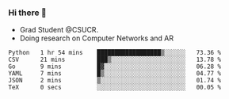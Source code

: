 ### Hi there 👋
- Grad Student @CSUCR. 
- Doing research on Computer Networks and AR
<!--START_SECTION:waka-->

```text
Python   1 hr 54 mins    ██████████████████▒░░░░░░   73.36 %
CSV      21 mins         ███▒░░░░░░░░░░░░░░░░░░░░░   13.78 %
Go       9 mins          █▓░░░░░░░░░░░░░░░░░░░░░░░   06.28 %
YAML     7 mins          █▒░░░░░░░░░░░░░░░░░░░░░░░   04.77 %
JSON     2 mins          ▒░░░░░░░░░░░░░░░░░░░░░░░░   01.74 %
TeX      0 secs          ░░░░░░░░░░░░░░░░░░░░░░░░░   00.05 %
```

<!--END_SECTION:waka-->
<!--
**jluo117/jluo117** is a ✨ _special_ ✨ repository because its `README.md` (this file) appears on your GitHub profile.

Here are some ideas to get you started:

- 🔭 I’m currently working on ...
- 🌱 I’m currently learning ...
- 👯 I’m looking to collaborate on ...
- 🤔 I’m looking for help with ...
- 💬 Ask me about ...
- 📫 How to reach me: ...
- 😄 Pronouns: ...
- ⚡ Fun fact: ...
-->
